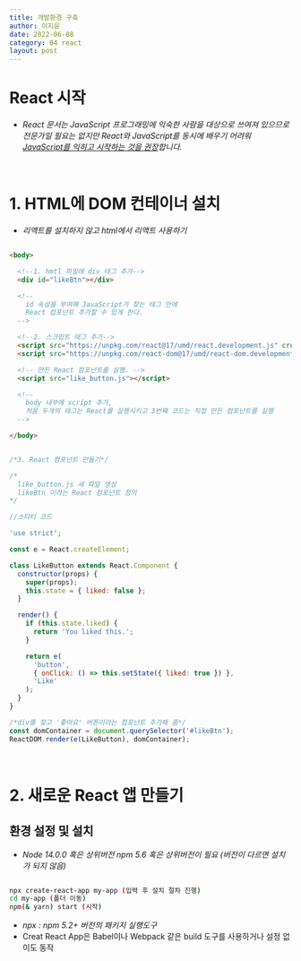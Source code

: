 ```yaml
---
title: 개발환경 구축
author: 이지윤
date: 2022-06-08
category: 04 react
layout: post
---
```


# **React 시작**
- *React 문서는 JavaScript 프로그래밍에 익숙한 사람을 대상으로 쓰여져 있으므로 전문가일 필요는 없지만 React와 JavaScript를 동시에 배우기 어려워 <u>JavaScript를 익히고 시작하는 것을 권장</u>합니다.*

&nbsp;
# **1. HTML에 DOM 컨테이너 설치**
- *리액트를 설치하지 않고 html에서 리액트 사용하기*

``` html

<body>

  <!--1. hmtl 파일에 div 태그 추가-->
  <div id="likeBtn"></div>

  <!-- 
    id 속성을 부여해 JavaScript가 찾는 태그 안에
    React 컴포넌트 추가할 수 있게 한다.
  -->

  <!--2. 스크립트 태그 추가-->
  <script src="https://unpkg.com/react@17/umd/react.development.js" crossorigin></script>
  <script src="https://unpkg.com/react-dom@17/umd/react-dom.development.js" crossorigin></script>

  <!-- 만든 React 컴포넌트를 실행. -->
  <script src="like_button.js"></script>

  <!--
    body 내부에 script 추가,
    처음 두개의 태그는 React를 실행시키고 3번째 코드는 직접 만든 컴포넌트를 실행
  -->

</body>

```

```javascript

/*3. React 컴포넌트 만들기*/

/*
  like_button.js 새 파일 생성
  likeBtn 이라는 React 컴포넌트 정의
*/

//스타터 코드

'use strict';

const e = React.createElement;

class LikeButton extends React.Component {
  constructor(props) {
    super(props);
    this.state = { liked: false };
  }

  render() {
    if (this.state.liked) {
      return 'You liked this.';
    }

    return e(
      'button',
      { onClick: () => this.setState({ liked: true }) },
      'Like'
    );
  }
}

/*div를 찾고 '좋아요' 버튼이라는 컴포넌트 추가해 줌*/
const domContainer = document.querySelector('#likeBtn');
ReactDOM.render(e(LikeButton), domContainer);

```

&nbsp;
# **2. 새로운 React 앱 만들기**


## 환경 설정 및 설치
- *Node 14.0.0 혹은 상위버전 npm 5.6 혹은 상위버전이 필요 (버전이 다르면 설치가 되지 않음)*

``` bash

npx create-react-app my-app (입력 후 설치 절차 진행)
cd my-app (폴더 이동)
npm(& yarn) start (시작)

```
- *npx : npm 5.2+ 버전의 패키지 실행도구*
- Creat React App은 Babel이나 Webpack 같은 build 도구를 사용하거나 설정 없이도 동작